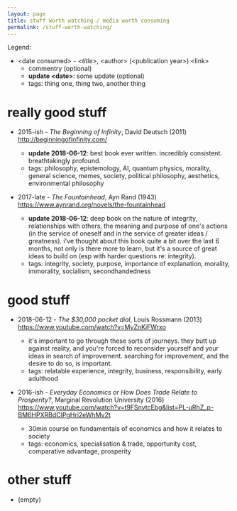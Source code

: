 ```yaml
---
layout: page
title: stuff worth watching / media worth consuming
permalink: /stuff-worth-watching/
---
```


Legend: 

* \<date consumed\> - *\<title\>*, \<author\> (\<publication year\>) \<link\>
  * commentry (optional)
  * **update \<date\>**: some update (optional)
  * tags: thing one, thing two, another thing
  
# really good stuff
  
* 2015-ish - *The Beginning of Infinity*, David Deutsch (2011) http://beginningofinfinity.com/
  * **update 2018-06-12**: best book ever written. incredibly consistent. breathtakingly profound. 
  * tags: philosophy, epistemology, AI, quantum physics, morality, general science, memes, society, 
    political philosophy, aesthetics, environmental philosophy
    
* 2017-late - *The Fountainhead*, Ayn Rand (1943) https://www.aynrand.org/novels/the-fountainhead
  * **update 2018-06-12**: deep book on the nature of integrity, relationships with others, the meaning and 
    purpose of one's actions (in the service of oneself and in the service of greater ideas / greatness).
    i've thought about this book quite a bit over the last 6 months, not only is there more to learn, but
    it's a source of great ideas to build on (esp with harder questions re: integrity).
  * tags: integrity, society, purpose, importance of explanation, morality, immorality, socialism, secondhandedness
  
# good stuff

* 2018-06-12 - *The $30,000 pocket dial*, Louis Rossmann (2013) https://www.youtube.com/watch?v=MyZnKjFWrxo
  * it's important to go through these sorts of journeys. they butt up against reality, and
    you're forced to reconsider yourself and your ideas in search of improvement. 
    searching for improvement, and the desire to do so, is important.
  * tags: relatable experience, integrity, business, responsibility, early adulthood
  
* 2016-ish - *Everyday Economics* or *How Does Trade Relate to Prosperity?*, Marginal Revolution University (2016) https://www.youtube.com/watch?v=t9FSnvtcEbg&list=PL-uRhZ_p-BM6HPXRBdCIPgHri2eWhMv2t
  * 30min course on fundamentals of economics and how it relates to society
  * tags: economics, specialisation & trade, opportunity cost, comparative advantage, prosperity

# other stuff

* (empty)
